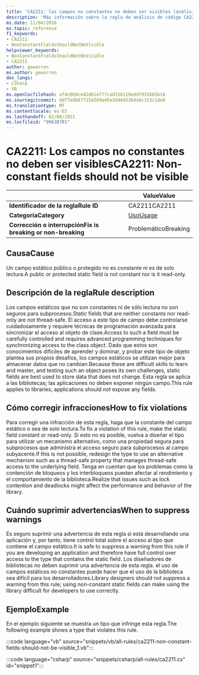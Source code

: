 ```yaml
---
title: 'CA2211: los campos no constantes no deben ser visibles (análisis de código)'
description: 'Más información sobre la regla de análisis de código CA2211: los campos no constantes no deben ser visibles'
ms.date: 11/04/2016
ms.topic: reference
f1_keywords:
- CA2211
- NonConstantFieldsShouldNotBeVisible
helpviewer_keywords:
- NonConstantFieldsShouldNotBeVisible
- CA2211
author: gewarren
ms.author: gewarren
dev_langs:
- CSharp
- VB
ms.openlocfilehash: af4c0b9ce42d61ef77cad316119edd7931b65b16
ms.sourcegitcommit: ddf7edb67715a5b9a45e3dd44536dabc153c1de0
ms.translationtype: MT
ms.contentlocale: es-ES
ms.lasthandoff: 02/06/2021
ms.locfileid: "99630701"
---
```

# <a name="ca2211-non-constant-fields-should-not-be-visible"></a><span data-ttu-id="5902f-103">CA2211: Los campos no constantes no deben ser visibles</span><span class="sxs-lookup"><span data-stu-id="5902f-103">CA2211: Non-constant fields should not be visible</span></span>

| | <span data-ttu-id="5902f-104">Value</span><span class="sxs-lookup"><span data-stu-id="5902f-104">Value</span></span> |
|-|-|
| <span data-ttu-id="5902f-105">**Identificador de la regla**</span><span class="sxs-lookup"><span data-stu-id="5902f-105">**Rule ID**</span></span> |<span data-ttu-id="5902f-106">CA2211</span><span class="sxs-lookup"><span data-stu-id="5902f-106">CA2211</span></span>|
| <span data-ttu-id="5902f-107">**Categoría**</span><span class="sxs-lookup"><span data-stu-id="5902f-107">**Category**</span></span> |[<span data-ttu-id="5902f-108">Uso</span><span class="sxs-lookup"><span data-stu-id="5902f-108">Usage</span></span>](usage-warnings.md)|
| <span data-ttu-id="5902f-109">**Corrección o interrupción**</span><span class="sxs-lookup"><span data-stu-id="5902f-109">**Fix is breaking or non-breaking**</span></span> |<span data-ttu-id="5902f-110">Problemático</span><span class="sxs-lookup"><span data-stu-id="5902f-110">Breaking</span></span>|

## <a name="cause"></a><span data-ttu-id="5902f-111">Causa</span><span class="sxs-lookup"><span data-stu-id="5902f-111">Cause</span></span>

<span data-ttu-id="5902f-112">Un campo estático público o protegido no es constante ni es de solo lectura.</span><span class="sxs-lookup"><span data-stu-id="5902f-112">A public or protected static field is not constant nor is it read-only.</span></span>

## <a name="rule-description"></a><span data-ttu-id="5902f-113">Descripción de la regla</span><span class="sxs-lookup"><span data-stu-id="5902f-113">Rule description</span></span>

<span data-ttu-id="5902f-114">Los campos estáticos que no son constantes ni de sólo lectura no son seguros para subprocesos.</span><span class="sxs-lookup"><span data-stu-id="5902f-114">Static fields that are neither constants nor read-only are not thread-safe.</span></span> <span data-ttu-id="5902f-115">El acceso a este tipo de campo debe controlarse cuidadosamente y requiere técnicas de programación avanzada para sincronizar el acceso al objeto de clase.</span><span class="sxs-lookup"><span data-stu-id="5902f-115">Access to such a field must be carefully controlled and requires advanced programming techniques for synchronizing access to the class object.</span></span> <span data-ttu-id="5902f-116">Dado que estos son conocimientos difíciles de aprender y dominar, y probar este tipo de objeto plantea sus propios desafíos, los campos estáticos se utilizan mejor para almacenar datos que no cambian.</span><span class="sxs-lookup"><span data-stu-id="5902f-116">Because these are difficult skills to learn and master, and testing such an object poses its own challenges, static fields are best used to store data that does not change.</span></span> <span data-ttu-id="5902f-117">Esta regla se aplica a las bibliotecas; las aplicaciones no deben exponer ningún campo.</span><span class="sxs-lookup"><span data-stu-id="5902f-117">This rule applies to libraries; applications should not expose any fields.</span></span>

## <a name="how-to-fix-violations"></a><span data-ttu-id="5902f-118">Cómo corregir infracciones</span><span class="sxs-lookup"><span data-stu-id="5902f-118">How to fix violations</span></span>

<span data-ttu-id="5902f-119">Para corregir una infracción de esta regla, haga que la constante del campo estático o sea de solo lectura.</span><span class="sxs-lookup"><span data-stu-id="5902f-119">To fix a violation of this rule, make the static field constant or read-only.</span></span> <span data-ttu-id="5902f-120">Si esto no es posible, vuelva a diseñar el tipo para utilizar un mecanismo alternativo, como una propiedad segura para subprocesos que administra el acceso seguro para subprocesos al campo subyacente.</span><span class="sxs-lookup"><span data-stu-id="5902f-120">If this is not possible, redesign the type to use an alternative mechanism such as a thread-safe property that manages thread-safe access to the underlying field.</span></span> <span data-ttu-id="5902f-121">Tenga en cuentan que los problemas como la contención de bloqueos y los interbloqueos pueden afectar al rendimiento y el comportamiento de la biblioteca.</span><span class="sxs-lookup"><span data-stu-id="5902f-121">Realize that issues such as lock contention and deadlocks might affect the performance and behavior of the library.</span></span>

## <a name="when-to-suppress-warnings"></a><span data-ttu-id="5902f-122">Cuándo suprimir advertencias</span><span class="sxs-lookup"><span data-stu-id="5902f-122">When to suppress warnings</span></span>

<span data-ttu-id="5902f-123">Es seguro suprimir una advertencia de esta regla si está desarrollando una aplicación y, por tanto, tiene control total sobre el acceso al tipo que contiene el campo estático.</span><span class="sxs-lookup"><span data-stu-id="5902f-123">It is safe to suppress a warning from this rule if you are developing an application and therefore have full control over access to the type that contains the static field.</span></span> <span data-ttu-id="5902f-124">Los diseñadores de bibliotecas no deben suprimir una advertencia de esta regla. el uso de campos estáticos no constantes puede hacer que el uso de la biblioteca sea difícil para los desarrolladores.</span><span class="sxs-lookup"><span data-stu-id="5902f-124">Library designers should not suppress a warning from this rule; using non-constant static fields can make using the library difficult for developers to use correctly.</span></span>

## <a name="example"></a><span data-ttu-id="5902f-125">Ejemplo</span><span class="sxs-lookup"><span data-stu-id="5902f-125">Example</span></span>

<span data-ttu-id="5902f-126">En el ejemplo siguiente se muestra un tipo que infringe esta regla.</span><span class="sxs-lookup"><span data-stu-id="5902f-126">The following example shows a type that violates this rule.</span></span>

:::code language="vb" source="snippets/vb/all-rules/ca2211-non-constant-fields-should-not-be-visible_1.vb":::

:::code language="csharp" source="snippets/csharp/all-rules/ca2211.cs" id="snippet1":::
